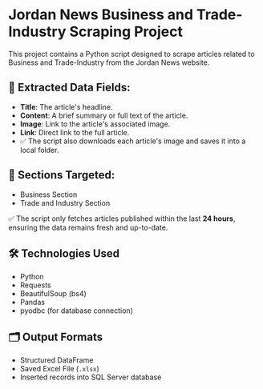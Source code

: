 # Jordan News Business and Trade-Industry Scraping Project

This project contains a Python script designed to scrape articles related to Business and Trade-Industry from the Jordan News website.

## 📂 Extracted Data Fields:
- **Title**: The article's headline.
- **Content**: A brief summary or full text of the article.
- **Image**: Link to the article's associated image.
- **Link**: Direct link to the full article.
- ✅ The script also downloads each article's image and saves it into a local folder.


## 📄 Sections Targeted:
- Business Section
- Trade and Industry Section

✅ The script only fetches articles published within the last **24 hours**, ensuring the data remains fresh and up-to-date.

## 🛠️ Technologies Used
- Python
- Requests
- BeautifulSoup (bs4)
- Pandas
- pyodbc (for database connection)

## 🗂️ Output Formats
- Structured DataFrame
- Saved Excel File (`.xlsx`)
- Inserted records into SQL Server database
